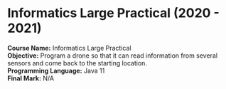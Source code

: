 # Informatics Large Practical (2020 - 2021)

<b>Course Name:</b> Informatics Large Practical
<br><b>Objective:</b> Program a drone so that it can read information from several sensors and come back to the starting location.
<br><b>Programming Language:</b> Java 11
<br><b>Final Mark:</b> N/A
